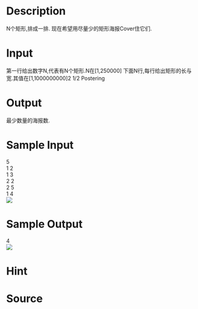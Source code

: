 
# Description

<div class="content"><p>N个矩形,排成一排. 现在希望用尽量少的矩形海报Cover住它们.</p></div>

# Input

<div class="content"><p>第一行给出数字N,代表有N个矩形.N在[1,250000] 下面N行,每行给出矩形的长与宽.其值在[1,1000000000]2 1/2 Postering</p></div>

# Output

<div class="content"><p>最少数量的海报数.</p></div>

# Sample Input

<div class="content"><span class="sampledata">5<br/>
1 2<br/>
1 3<br/>
2 2<br/>
2 5<br/>
1 4<br/>
<img border="0" src="/source/bzoj/1113/img/aHR0cHM6Ly9seWRzeS5jb20vSnVkZ2VPbmxpbmUvaW1hZ2VzLzExMTNfMS5qcGc=.jpg"/><br/>
</span></div>

# Sample Output

<div class="content"><span class="sampledata">4<br/>
<img border="0" src="/source/bzoj/1113/img/aHR0cHM6Ly9seWRzeS5jb20vSnVkZ2VPbmxpbmUvaW1hZ2VzLzExMTNfMi5qcGc=.jpg"/><br/>
</span></div>

# Hint

<div class="content"><p></p></div>

# Source

<div class="content"><p><a href="problemset.php?search="></a></p></div>

